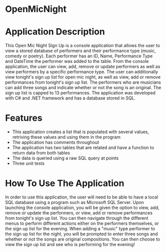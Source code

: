 # OpenMicNight
# Application Description
This Open Mic Night Sign Up is a console application that allows the user to view a stored database of performers and their performance type (music, comedy or poetry). Each performer has an ID, Name, Performance Type and DateTime the performer was added to the table. From the console application, the user can view, add, remove or update performers as well as view performers by a specific performance type. The user can additionally view tonight's sign up list for open mic night, as well as view, add or remove performances from tonight's sign up list. The performers who are musicians can add three songs and indicate whether or not the song is an original. The sign up list is capped to 13 performances. The application was developed with C# and .NET framework and has a database stored in SQL. 
# Features 
- This application creates a list that is populated with several values, retriving these values and using them in the program
- The application has comments throughout 
- The application has two tables that are related and have a function to return data from both tables
- The data is queried using a raw SQL query at points
- Three unit tests 
# How To Use The Application 
In order to use this application, the user will need to be able to have a local SQL database using a program such as Microsoft SQL Server. Upon launching the console application, you will be given the option to view, add, remove or update the performers, or view, add or remove performances from tonight's sign up list. You can then navigate through the different menus to perform different actions either on the performers themselves, or the sign up list for the evening. When adding a "music" type performer to the sign up list for the night, you will be prompted to enter three songs and whether or not the songs are original compositions. You can then choose to view the sign up list and see who is performing for the evening! 
